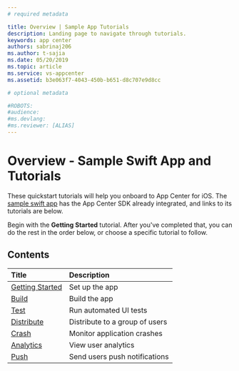 ```yaml
---
# required metadata

title: Overview | Sample App Tutorials
description: Landing page to navigate through tutorials.
keywords: app center
authors: sabrinaj206
ms.author: t-sajia
ms.date: 05/20/2019
ms.topic: article
ms.service: vs-appcenter
ms.assetid: b3e063f7-4043-450b-b651-d8c707e9d8cc

# optional metadata

#ROBOTS:
#audience:
#ms.devlang: 
#ms.reviewer: [ALIAS]
---
```


# Overview - Sample Swift App and Tutorials

These quickstart tutorials will help you onboard to App Center for iOS. The [sample swift app](https://github.com/microsoft/appcenter/tree/master/sample-apps/ios/getting-started) has the App Center SDK already integrated, and links to its tutorials are below.

Begin with the **Getting Started** tutorial. After you've completed that, you can do the rest in the order below, or choose a specific tutorial to follow.

## Contents

| Title                                 | Description                    |
|:--------------------------------------|:-------------------------------|
| [Getting Started](getting-started.md) | Set up the app                 |
| [Build](build.md)                     | Build the app                  |
| [Test](test.md)                       | Run automated UI tests         |
| [Distribute](distribute.md)           | Distribute to a group of users |
| [Crash](crashes.md)                   | Monitor application crashes    |
| [Analytics](analytics.md)             | View user analytics            |
| [Push](push.md)                       | Send users push notifications  |

